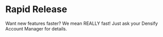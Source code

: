 # Rapid Release

Want new features faster?  We mean REALLY fast!  Just ask your Densify Account Manager for details.
